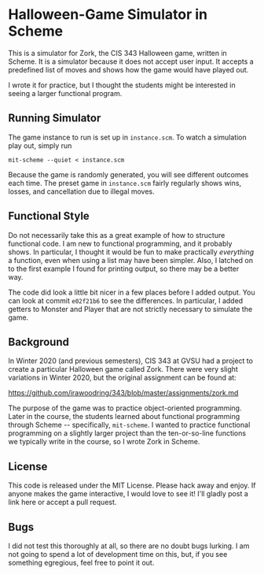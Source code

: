 # Halloween-Game Simulator in Scheme

This is a simulator for Zork, the CIS 343 Halloween game, written in Scheme.
It is a simulator because it does not accept user input. It accepts a
predefined list of moves and shows how the game would have played out.

I wrote it for practice, but I thought the students might be interested in
seeing a larger functional program.

## Running Simulator

The game instance to run is set up in `instance.scm`. To watch a simulation
play out, simply run

```
mit-scheme --quiet < instance.scm
```

Because the game is randomly generated, you will see different outcomes each
time. The preset game in `instance.scm` fairly regularly shows wins, losses,
and cancellation due to illegal moves.

## Functional Style

Do not necessarily take this as a great example of how to structure functional
code. I am new to functional programming, and it probably shows. In particular,
I thought it would be fun to make practically *everything* a function, even
when using a list may have been simpler. Also, I latched on to the first
example I found for printing output, so there may be a better way.

The code did look a little bit nicer in a few places before I added output.
You can look at commit `e02f21b6` to see the differences. In particular, I
added getters to Monster and Player that are not strictly necessary to simulate
the game.

## Background

In Winter 2020 (and previous semesters), CIS 343 at GVSU had a project to
create a particular Halloween game called Zork. There were very slight
variations in Winter 2020, but the original assignment can be found at:

https://github.com/irawoodring/343/blob/master/assignments/zork.md

The purpose of the game was to practice object-oriented programming. Later in
the course, the students learned about functional programming through Scheme --
specifically, `mit-scheme`. I wanted to practice functional programming on a
slightly larger project than the ten-or-so-line functions we typically write in
the course, so I wrote Zork in Scheme.

## License

This code is released under the MIT License. Please hack away and enjoy. If
anyone makes the game interactive, I would love to see it! I'll gladly post a
link here or accept a pull request.

## Bugs

I did not test this thoroughly at all, so there are no doubt bugs lurking. I am
not going to spend a lot of development time on this, but, if you see something
egregious, feel free to point it out.
